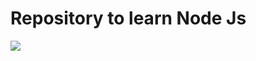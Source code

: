 # Repository to learn Node Js
[<img src="https://www.hostnextra.com/kb/wp-content/uploads/2021/01/4-steps-to-install-nodejs-on-ubuntu-20-04.png">](http://google.com.au/)

